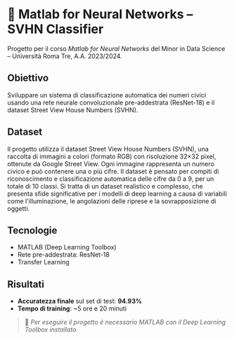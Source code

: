 # 📘 Matlab for Neural Networks – SVHN Classifier
Progetto per il corso *Matlab for Neural Networks* del Minor in Data Science – Università Roma Tre, A.A. 2023/2024.
## Obiettivo
Sviluppare un sistema di classificazione automatica dei numeri civici usando una rete neurale convoluzionale pre-addestrata (ResNet-18) e il dataset Street View House Numbers (SVHN).
## Dataset
Il progetto utilizza il dataset Street View House Numbers (SVHN), una raccolta di immagini a colori (formato RGB) con risoluzione 32×32 pixel, ottenute da Google Street View. Ogni immagine rappresenta un numero civico e può contenere una o più cifre. Il dataset è pensato per compiti di riconoscimento e classificazione automatica delle cifre da 0 a 9, per un totale di 10 classi. Si tratta di un dataset realistico e complesso, che presenta sfide significative per i modelli di deep learning a causa di variabili come l'illuminazione, le angolazioni delle riprese e la sovrapposizione di oggetti.
## Tecnologie
- MATLAB (Deep Learning Toolbox)
- Rete pre-addestrata: ResNet-18
- Transfer Learning
## Risultati
- **Accuratezza finale** sul set di test: **94.93%**
- **Tempo di training**: ~5 ore e 20 minuti
  
  
> 📎 *Per eseguire il progetto è necessario MATLAB con il Deep Learning Toolbox installato.*
